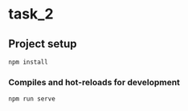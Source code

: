 # task_2

## Project setup
```
npm install
```

### Compiles and hot-reloads for development
```
npm run serve
```

